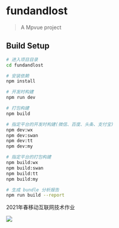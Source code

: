 # fundandlost

> A Mpvue project

## Build Setup

``` bash
# 进入项目目录
cd fundandlost

# 安装依赖
npm install

# 开发时构建
npm run dev
```

```bash
# 打包构建
npm build

# 指定平台的开发时构建(微信、百度、头条、支付宝)
npm dev:wx
npm dev:swan
npm dev:tt
npm dev:my

# 指定平台的打包构建
npm build:wx
npm build:swan
npm build:tt
npm build:my

# 生成 bundle 分析报告
npm run build --report
```

2021年春移动互联网技术作业

<img src = 'https://ftp.bmp.ovh/imgs/2021/04/1673bdee3c15441a.jpg' />